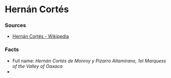 # Hernán Cortés

### Sources

- [Hernán Cortés - Wikipedia](https://en.wikipedia.org/wiki/Hern%C3%A1n_Cort%C3%A9s)

### Facts

- Full name: *Hernán Cortés de Monroy y Pizarro Altamirano, 1st Marquess of the
  Valley of Oaxaca*
-
